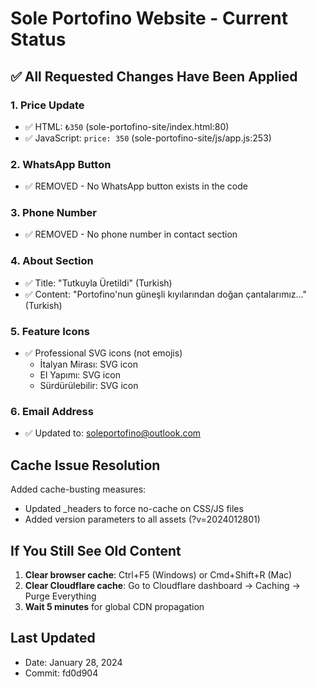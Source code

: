 # Sole Portofino Website - Current Status

## ✅ All Requested Changes Have Been Applied

### 1. **Price Update**
- ✅ HTML: `₺350` (sole-portofino-site/index.html:80)
- ✅ JavaScript: `price: 350` (sole-portofino-site/js/app.js:253)

### 2. **WhatsApp Button**
- ✅ REMOVED - No WhatsApp button exists in the code

### 3. **Phone Number**
- ✅ REMOVED - No phone number in contact section

### 4. **About Section**
- ✅ Title: "Tutkuyla Üretildi" (Turkish)
- ✅ Content: "Portofino'nun güneşli kıyılarından doğan çantalarımız..." (Turkish)

### 5. **Feature Icons**
- ✅ Professional SVG icons (not emojis)
  - İtalyan Mirası: SVG icon
  - El Yapımı: SVG icon  
  - Sürdürülebilir: SVG icon

### 6. **Email Address**
- ✅ Updated to: soleportofino@outlook.com

## Cache Issue Resolution

Added cache-busting measures:
- Updated _headers to force no-cache on CSS/JS files
- Added version parameters to all assets (?v=2024012801)

## If You Still See Old Content

1. **Clear browser cache**: Ctrl+F5 (Windows) or Cmd+Shift+R (Mac)
2. **Clear Cloudflare cache**: Go to Cloudflare dashboard → Caching → Purge Everything
3. **Wait 5 minutes** for global CDN propagation

## Last Updated
- Date: January 28, 2024
- Commit: fd0d904